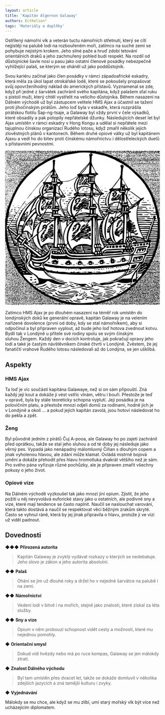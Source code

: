 ```yaml
---
layout: article
title: 'Kapitán Algernon Galaway'
authors: Ecthelion²
tags: 'Materiály a doplňky'
---
```


Ostřílený námořní vlk a veterán tuctu námořních střetnutí, který se cítí nejjistěji na palubě lodi na rozbouřeném moři, zatímco na suché zemi se pohybuje nejistým krokem. Jeho silné paže a hruď zdobí tetování orientálních draků a jeho zachmuřený pohled budí respekt. Na rozdíl od důstojnické šavle nosí u pasu jako ostatní členové posádky nebezpečně vyhlížející palaš, se kterým se oháněl už jako poddůstojník.

Svou kariéru začínal jako člen posádky v rámci západoafrické eskadry, která měla za úkol lapat otrokářské lodě, které se pokoušely propašovat svůj opovrženíhodný náklad do amerických přístavů. Vyznamenal se zde, když při jedné z šarvátek zachránil svého kapitána, když palašem sťal ruku s pistolí muži, který chtěl vystřelit na velícího důstojníka. Během nasazení na Dálném východě už byl zástupcem velitele HMS Ajax a účastnil se tažení proti jihočínským pirátům. Jeho loď byla v eskadře, která rozprášila pirátskou flotilu Šap-ng-tsaje, a Galaway byl vždy první v čele výsadků, které obsadily a pak potopily nepřátelské džunky. Následujících deset let byl Ajax umístěn v rámci eskadry v Hong Kongu a udělal si nepřátele mezi tajuplnou čínskou organizací Rudého lotosu, když zmařil několik jejich zlověstných plánů v kantonech. Během druhé opiové války už byl kapitánem Ajaxu a vedl ho do bitev proti čínskému námořnictvu i dělostřeleckých duelů s přístavními pevnostmi.

![](ship-3191808-960-720-opt.jpg)

Zatímco HMS Ajax je po dlouhém nasazení na téměř rok umístěn do londýnských doků ke generální opravě, kapitán Galaway je na velením nařízené dovolence (první od doby, kdy se stal námořníkem), aby si odpočinul a byl připraven vyplout, až bude jeho loď hotova zvednout kotvu. Bydlí tak v Londýně u přítele své rodiny spolu se svým čínským sluhou Žengem. Každý den v docích kontroluje, jak pokračují opravy jeho lodi a také je častým návštěvníkem čínské čtvrti v Londýně. Zvěstem, že jej fanatičtí vrahové Rudého lotosu následovali až do Londýna, se jen ušklíbá.

## Aspekty

### HMS Ajax

Ta loď je víc součástí kapitána Galawaye, než si on sám připouští. Zná každý její kout a dokáže ji vést vstříc vlnám, větru i bouři. Přestože je teď v opravě, byla by stále teoreticky schopna vyplutí. Její posádka je na polovičním platu, a přestože mnozí odjeli domů za rodinami, hodně jich je v Londýně a okolí … a pokud jejich kapitán zavolá, jsou hotovi následovat ho do pekla a zpět.

### Ženg

Byl původně jedním z pirátů Čuj A-pooa, ale Galaway ho po zajetí zachránil před oprátkou, takže se stal jeho sluhou a od té doby jej následuje jako věrný pes. Vypadá jako nenápadný málomluvný Číňan s dlouhým copem a jinak vyholenou hlavou, ale zdání může klamat. Ovládá mistrně bojová umění a dokáže přehodit přes hlavu hromotluka dvakrát většího než je sám. Pro svého pána vyřizuje různé pochůzky, ale je připraven zmařit všechny pokusy o jeho život.

### Opiové vize

Na Dálném východě vyzkoušel tak jako mnozí jiní opium. Zjistil, že jeho požití u něj nevyvolává euforické stavy jako u ostatních, ale podivné sny a vize, které mají tendence se často naplnit. Naučil se naslouchat varování, která takto dostává a naučil se respektovat věci běžným zrakům skryté. Často se vyhnul ráně, která by jej jinak připravila o hlavu, protože ji ve vizi už viděl padnout.

## Dovednosti

__◆◆◆__ __Přirozená autorita__

> Kapitán Galaway je zvyklý vydávat rozkazy o kterých se nedebatuje. Jeho slovo je zákon a jeho autorita absolutní.

__◆◆__ __Palaš__

> Ohání se jím už dlouhé roky a držel ho v nejedné šarvátce na palubě i na zemi.

__◆◆__ __Námořnictví__

> Vedení lodi v bitvě i na mořích, stejně jako znalosti, které získal za léta služby.

__◆◆__ __Sny a vize__

> Opium v něm probouzí schopnost vidět cesty a možnosti, které mu nejednou pomohly.

__◆__ __Orientační smysl__

> Dokud vidí hvězdy nebo má po ruce kompas, Galaway se jen málokdy ztratí.

__◆__ __Znalost Dálného východu__

> Byl tam umístěn přes dvacet let, takže se dokáže domluvit v několika zdejších jazycích a zná tamější kulturu i zvyky.

__◆__ __Vyjednávání__

<p class="sample">Málokdy se mu chce, ale když se mu zlíbí, umí starý mořský vlk být více než ucházejícím diplomatem.</p>
